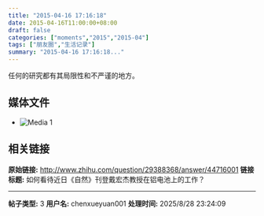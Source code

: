 ```yaml
---
title: "2015-04-16 17:16:18"
date: 2015-04-16T11:00:00+08:00
draft: false
categories: ["moments","2015","2015-04"]
tags: ["朋友圈","生活记录"]
summary: "2015-04-16 17:16:18..."
---
```


任何的研究都有其局限性和不严谨的地方。

## 媒体文件

- ![Media 1](/Moments/photos/2015-04-16/201504161716180.jpg)

## 相关链接

**原始链接:** http://www.zhihu.com/question/29388368/answer/44716001
**链接标题:** 如何看待近日《自然》刊登戴宏杰教授在铝电池上的工作？

---

**帖子类型:** 3
**用户名:** chenxueyuan001
**处理时间:** 2025/8/28 23:24:09